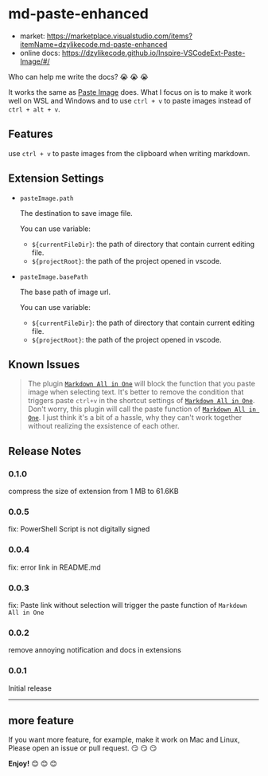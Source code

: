 # md-paste-enhanced

- market: https://marketplace.visualstudio.com/items?itemName=dzylikecode.md-paste-enhanced
- online docs: https://dzylikecode.github.io/Inspire-VSCodeExt-Paste-Image/#/

Who can help me write the docs? :sob: :sob: :sob:

It works the same as [Paste Image](https://marketplace.visualstudio.com/items?itemName=mushan.vscode-paste-image) does. What I focus on is to make it work well on WSL and Windows and to use `ctrl + v` to paste images instead of `ctrl + alt + v`.

## Features

use `ctrl + v` to paste images from the clipboard when writing markdown.

## Extension Settings

- `pasteImage.path`

  The destination to save image file.

  You can use variable:

  - `${currentFileDir}`: the path of directory that contain current editing file.
  - `${projectRoot}`: the path of the project opened in vscode.

- `pasteImage.basePath`

  The base path of image url.

  You can use variable:

  - `${currentFileDir}`: the path of directory that contain current editing file.
  - `${projectRoot}`: the path of the project opened in vscode.

## Known Issues

> The plugin [`Markdown All in One`](https://github.com/yzhang-gh/vscode-markdown) will block the function that you paste image when selecting text. It's better to remove the condition that triggers paste `ctrl+v` in the shortcut settings of [`Markdown All in One`](https://github.com/yzhang-gh/vscode-markdown). Don't worry, this plugin will call the paste function of [`Markdown All in One`](https://github.com/yzhang-gh/vscode-markdown). I just think it's a bit of a hassle, why they can't work together without realizing the exsistence of each other.

## Release Notes

### 0.1.0

compress the size of extension from 1 MB to 61.6KB

### 0.0.5

fix: PowerShell Script is not digitally signed

### 0.0.4

fix: error link in README.md

### 0.0.3

fix: Paste link without selection will trigger the paste function of `Markdown All in One`

### 0.0.2

remove annoying notification and docs in extensions

### 0.0.1

Initial release

---

## more feature

If you want more feature, for example, make it work on Mac and Linux, Please open an issue or pull request. :smirk: :smirk: :smirk:

**Enjoy!** :blush: :blush: :blush:
